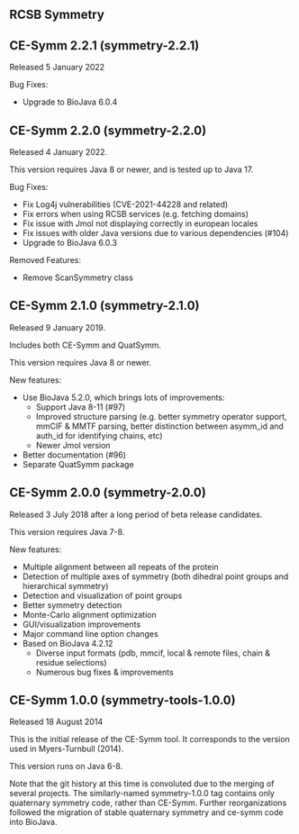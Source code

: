 RCSB Symmetry
-------------

## CE-Symm 2.2.1 (symmetry-2.2.1)

Released 5 January 2022

Bug Fixes:

- Upgrade to BioJava 6.0.4

## CE-Symm 2.2.0 (symmetry-2.2.0)

Released 4 January 2022.

This version requires Java 8 or newer, and is tested up to Java 17.

Bug Fixes:

- Fix Log4j vulnerabilities (CVE-2021-44228 and related)
- Fix errors when using RCSB services (e.g. fetching domains)
- Fix issue with Jmol not displaying correctly in european locales
- Fix issues with older Java versions due to various dependencies (#104)
- Upgrade to BioJava 6.0.3

Removed Features:

- Remove ScanSymmetry class

## CE-Symm 2.1.0 (symmetry-2.1.0)

Released 9 January 2019.

Includes both CE-Symm and QuatSymm.

This version requires Java 8 or newer.

New features:

- Use BioJava 5.2.0, which brings lots of improvements:
  - Support Java 8-11 (#97)
  - Improved structure parsing (e.g. better symmetry operator support, mmCIF & MMTF parsing, better distinction between asymm_id and auth_id for identifying chains, etc)
  - Newer Jmol version
- Better documentation (#96)
- Separate QuatSymm package


## CE-Symm 2.0.0 (symmetry-2.0.0)

Released 3 July 2018 after a long period of beta release candidates.

This version requires Java 7-8.

New features:

- Multiple alignment between all repeats of the protein
- Detection of multiple axes of symmetry (both dihedral point groups and hierarchical symmetry)
- Detection and visualization of point groups
- Better symmetry detection
- Monte-Carlo alignment optimization
- GUI/visualization improvements
- Major command line option changes
- Based on BioJava 4.2.12
  - Diverse input formats (pdb, mmcif, local & remote files, chain & residue selections)
  - Numerous bug fixes & improvements


## CE-Symm 1.0.0 (symmetry-tools-1.0.0)

Released 18 August 2014

This is the initial release of the CE-Symm tool. It corresponds to the version
used in Myers-Turnbull (2014).

This version runs on Java 6-8.

Note that the git history at this time is convoluted due to the merging of
several projects. The similarly-named symmetry-1.0.0 tag contains only
quaternary symmetry code, rather than CE-Symm. Further reorganizations followed
the migration of stable quaternary symmetry and ce-symm code into BioJava.